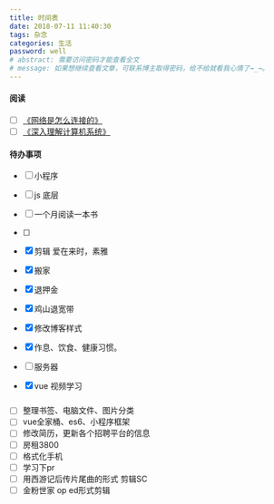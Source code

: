 ```yaml
---
title: 时间表
date: 2018-07-11 11:40:30
tags: 杂念
categories: 生活
password: well
# abstract: 需要访问密码才能查看全文
# message: 如果想继续查看文章，可联系博主取得密码，给不给就看我心情了→_→。
---
```

#### 阅读
- [ ] [《网络是怎么连接的》](https://book.douban.com/subject/26941639/)
- [ ] [《深入理解计算机系统》](https://img3.doubanio.com/view/subject/l/public/s1470003.jpg)

#### 待办事项

- [ ] 小程序
- [ ] js 底层
- [ ] 一个月阅读一本书
- [ ] 

- [x] 剪辑 爱在来时，素雅
- [x] 搬家
- [x] 退押金
- [x] 鸡山退宽带
- [x] 修改博客样式
- [x] 作息、饮食、健康习惯。
- [ ] 服务器
- [x] vue 视频学习

### 
- [ ] 整理书签、电脑文件、图片分类
- [ ] vue全家桶、es6、小程序框架
- [ ] 修改简历，更新各个招聘平台的信息
- [ ] 房租3800
- [ ] 格式化手机
- [ ] 学习下pr
- [ ] 用西游记后传片尾曲的形式 剪辑SC
- [ ] 金粉世家 op ed形式剪辑
